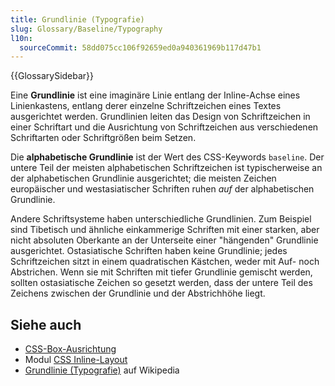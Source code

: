 ```yaml
---
title: Grundlinie (Typografie)
slug: Glossary/Baseline/Typography
l10n:
  sourceCommit: 58dd075cc106f92659ed0a940361969b117d47b1
---
```


{{GlossarySidebar}}

Eine **Grundlinie** ist eine imaginäre Linie entlang der Inline-Achse eines Linienkastens, entlang derer einzelne Schriftzeichen eines Textes ausgerichtet werden. Grundlinien leiten das Design von Schriftzeichen in einer Schriftart und die Ausrichtung von Schriftzeichen aus verschiedenen Schriftarten oder Schriftgrößen beim Setzen.

Die **alphabetische Grundlinie** ist der Wert des CSS-Keywords `baseline`. Der untere Teil der meisten alphabetischen Schriftzeichen ist typischerweise an der alphabetischen Grundlinie ausgerichtet; die meisten Zeichen europäischer und westasiatischer Schriften ruhen _auf_ der alphabetischen Grundlinie.

Andere Schriftsysteme haben unterschiedliche Grundlinien. Zum Beispiel sind Tibetisch und ähnliche einkammerige Schriften mit einer starken, aber nicht absoluten Oberkante an der Unterseite einer "hängenden" Grundlinie ausgerichtet. Ostasiatische Schriften haben keine Grundlinie; jedes Schriftzeichen sitzt in einem quadratischen Kästchen, weder mit Auf- noch Abstrichen. Wenn sie mit Schriften mit tiefer Grundlinie gemischt werden, sollten ostasiatische Zeichen so gesetzt werden, dass der untere Teil des Zeichens zwischen der Grundlinie und der Abstrichhöhe liegt.

## Siehe auch

- [CSS-Box-Ausrichtung](/de/docs/Web/CSS/CSS_box_alignment#types_of_alignment)
- Modul [CSS Inline-Layout](/de/docs/Web/CSS/CSS_inline_layout)
- [Grundlinie (Typografie)](<https://en.wikipedia.org/wiki/Baseline_(typography)>) auf Wikipedia

